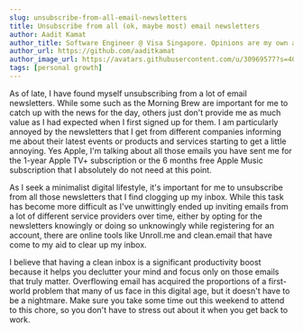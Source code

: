 ```yaml
---
slug: unsubscribe-from-all-email-newsletters
title: Unsubscribe from all (ok, maybe most) email newsletters
author: Aadit Kamat
author_title: Software Engineer @ Visa Singapore. Opinions are my own and not the views of my employer.
author_url: https://github.com/aaditkamat
author_image_url: https://avatars.githubusercontent.com/u/30969577?s=400&u=9558fc3557d79c88a7080034fe8c22654aca2e4d&v=4
tags: [personal growth]
---
```


As of late, I have found myself unsubscribing from a lot of email newsletters. While some such as the Morning Brew are important for me to catch up with the news for the day, others just don't provide me as much value as I had expected when I first signed up for them. I am particularly annoyed by the newsletters that I get from different companies informing me about their latest events or products and services starting to get a little annoying. Yes Apple, I'm talking about all those emails you have sent me for the 1-year Apple TV+ subscription or the 6 months free Apple Music subscription that I absolutely do not need at this point.


As I seek a minimalist digital lifestyle, it's important for me to unsubscribe from all those newsletters that I find clogging up my inbox. While this task has become more difficult as I've unwittingly ended up inviting emails from a lot of different service providers over time, either by opting for the newsletters knowingly or doing so unknowingly while registering for an account, there are online tools like Unroll.me and clean.email that have come to my aid to clear up my inbox.


I believe that having a clean inbox is a significant productivity boost because it helps you declutter your mind and focus only on those emails that truly matter. Overflowing email has acquired the proportions of a first-world problem that many of us face in this digital age, but it doesn't have to be a nightmare. Make sure you take some time out this weekend to attend to this chore, so you don't have to stress out about it when you get back to work.


